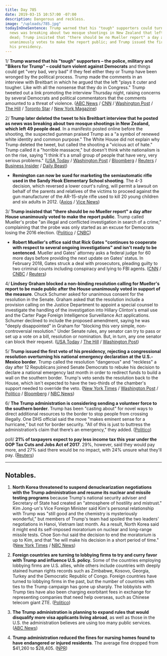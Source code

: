 ```yaml
---
title: Day 785
date: 2019-03-15 10:57:00 -07:00
description: Dangerous and reckless.
image: "/uploads/785.jpg"
todayInOneSentence: Trump warned that his "tough" supporters could turn violent as
  news was breaking about two mosque shootings in New Zealand that left 49 people
  dead; Trump insisted that "there should be no Mueller report" a day after House
  unanimously votes to make the report public; and Trump issued the first veto of
  his presidency.
---
```


1/  **Trump warned that his "tough" supporters – the police, military and "Bikers for Trump" – could turn violent against Democrats** and things could get "very bad, very bad" if they feel either they or Trump have been wronged by the political process. Trump made the comments in an interview with Breitbart in which he argued that the left "plays it cuter and tougher. Like with all the nonsense that they do in Congress." Trump tweeted out a link promoting the interview Thursday night, raising concerns by several Democrats and political commentators that the comments amounted to a threat of violence. ([ABC News](https://abcnews.go.com/Politics/trump-warns-tough-supporters-turn-things-bad-provoked/story?id=61709959) / [CNN](https://www.cnn.com/2019/03/15/politics/trump-breitbart-interview-tough-supporters-democrats-violence/index.html) / [Washington Post](https://www.washingtonpost.com/politics/2019/03/14/trump-again-nods-toward-violence-by-his-supporters-maybe-something-bigger/) / [The Hill](https://thehill.com/homenews/administration/434110-trump-suggests-that-things-could-get-very-bad-if-military-police) / [Toronto Star](https://www.thestar.com/news/world/2019/03/14/trump-issues-warning-to-opponents-it-would-be-very-bad-if-his-military-police-and-biker-supporters-got-tough.html) / [New York Magazine](https://nymag.com/intelligencer/2019/03/trump-threatens-violence-if-democrats-dont-support-him.html))

2/ **Trump later deleted the tweet to his Breitbart interview that he posted as news was breaking about two mosque shootings in New Zealand, which left 49 people dead**.  In a manifesto posted online before the shooting, the suspected gunman praised Trump as a "a symbol of renewed white identity and common purpose." The White House did not explain why Trump deleted the tweet, but called the shooting a "vicious act of hate." Trump called it a "horrible massacre," but doesn't think white nationalism is on the rise, saying "I think it's a small group of people that have very, very serious problems." ([USA Today](https://www.usatoday.com/story/news/politics/2019/03/15/trump-deletes-breitbart-post-how-tough-his-supporters-can-get/3172413002/) / [Washington Post](https://www.washingtonpost.com/politics/trump-offers-us-assistance-after-horrible-massacre-in-new-zealand/2019/03/15/931833d2-4712-11e9-aaf8-4512a6fe3439_story.html) / [Bloomberg](https://www.bloomberg.com/news/articles/2019-03-15/trump-condemns-horrible-massacre-in-new-zealand-mosque-attacks) / [Reuters](https://www.reuters.com/article/us-newzealand-shootout-usa/trump-condemns-new-zealand-mosque-attack-as-horrible-massacre-idUSKCN1QW1M8) / [Business Insider](https://www.businessinsider.com/trump-deletes-breitbart-link-posted-during-new-zealand-mosque-attacks-2019-3) / [Daily Beast](https://www.thedailybeast.com/trumps-biker-threat-came-from-the-putin-playbook-but-tweet-deleted-after-mosque-massacre?ref=scroll))

* **Remington can now be sued for marketing the semiautomatic rifle used in the Sandy Hook Elementary School shooting**. The 4-3 decision, which reversed a lower court's ruling, will permit a lawsuit on behalf of the parents and relatives of the victims to proceed against the gun manufacturer of the AR-15-style rifle used to kill 20 young children and six adults in 2012. ([Axios](https://www.axios.com/remington-sued-marketing-rifle-sandy-hook-shooting-2b05f0cb-1bd8-49e8-b3b0-b0787162d466.html) / [Vice News](https://news.vice.com/en_us/article/wjmybb/sandy-hook-parents-can-now-sue-gunmaker-of-rifle-used-in-school-shooting))

3/ **Trump insisted that "there should be no Mueller report" a day after House unanimously voted to make the report public**. Trump called Mueller's probe "an illegal and conflicted investigation in search of a crime," complaining that the probe was only started as an excuse for Democrats losing the 2016 election. ([Politico](https://www.politico.com/story/2019/03/15/trump-mueller-investigation-1222895) / [CNBC](https://www.cnbc.com/2019/03/15/trump-tweets-there-should-be-no-robert-mueller-russia-probe-report.html))

* **Robert Mueller's office said that Rick Gates "continues to cooperate with respect to several ongoing investigations" and isn't ready to be sentenced**. Mueller and Gates' attorney asks a federal judge for 60 more days before providing the next update on Gates' status. In February 2018, Gates struck a deal with prosecutors, pleading guilty to two criminal counts including conspiracy and lying to FBI agents. ([CNN](https://www.cnn.com/2019/03/15/politics/mueller-report-investigation-gates/index.html) / [CNBC](https://www.cnbc.com/2019/03/15/mueller-former-trump-campaign-official-rick-gates-continues-to-cooperate-in-several-investigations.html) / [Reuters](https://www.reuters.com/article/us-usa-trump-russia-gates-idUSKCN1QW1ZT))

4/ **Lindsey Graham blocked a non-binding resolution calling for Mueller's report to be made public after the House unanimously voted in support of the measure**. Chuck Schumer asked for unanimous consent for the resolution in the Senate. Graham asked that the resolution include a provision calling on the Justice Department to appoint a special counsel to investigate the handling of the investigation into Hillary Clinton's email use and the Carter Page Foreign Intelligence Surveillance Act applications. Schumer declined to include the proposed amendment, saying he was "deeply disappointed" in Graham for "blocking this very simple, non-controversial resolution." Under Senate rules, any senator can try to pass or set up a vote on a bill, resolution or nomination. But, in turn, any one senator can block their request. ([USA Today](https://www.usatoday.com/story/news/politics/2019/03/14/house-calls-public-release-mueller-report-vote/3161577002/) / [The Hill](https://thehill.com/homenews/senate/434124-graham-blocks-resolution-calling-for-mueller-report-to-be-made-public) / [Washington Post](https://www.washingtonpost.com/politics/2019/03/15/house-voted-release-mueller-report-so-why-is-lindsey-graham-blocking-it/))

5/ **Trump issued the first veto of his presidency, rejecting a congressional resolution overturning his national emergency declaration at the U.S.-Mexico border**. Trump called the resolution "dangerous" and "reckless" a day after 12 Republicans joined Senate Democrats to rebuke his decision to declare a national emergency last month in order to redirect funds to build a wall on the southern border. Trump's veto sends the resolution back to the House, which isn't expected to have the two-thirds of the chamber's support needed to override the veto. ([New York Times](https://www.nytimes.com/2019/03/15/us/politics/trump-veto.html) / [Washington Post](https://www.washingtonpost.com/politics/trump-poised-to-issue-first-veto-of-his-presidency-over-emergency-declaration/2019/03/15/a8fe3a86-474c-11e9-aaf8-4512a6fe3439_story.html) / [Politico](https://www.politico.com/story/2019/03/15/trump-veto-national-emergency-1223285) / [Bloomberg](https://www.bloomberg.com/news/articles/2019-03-15/trump-issues-first-veto-on-bill-to-block-his-border-emergency) / [NBC News](https://www.nbcnews.com/politics/white-house/trump-issues-first-veto-rejecting-measure-overturn-border-declaration-n983676))

6/ **The Trump administration is considering sending a volunteer force to the southern border**. Trump has been "casting about" for novel ways to direct additional resources to the border to stop people from crossing illegally. One DHS official said the move "makes eminent sense for a hurricane," but not for border security. "All of this is just to buttress the administration’s claim that there’s an emergency," they added. ([Politico](https://www.politico.com/story/2019/03/14/trump-border-national-emergency-volunteers-1271346))

poll/ **21% of taxpayers expect to pay less income tax this year under the GOP Tax Cuts and Jobs Act of 2017**. 29%, however, said they would pay more, and 27% said there would be no impact, with 24% unsure what they'll pay. ([Reuters](https://www.reuters.com/article/us-usa-tax-survey-idUSKCN1QW1BY))

---

## Notables.

1. **North Korea threatened to suspend denuclearization negotiations with the Trump administration and resume its nuclear and missile testing programs** because Trump's national security adviser and Secretary of State had created an "atmosphere of hostility and mistrust." Kim Jong-un's Vice Foreign Minister said Kim's personal relationship with Trump was "still good and the chemistry is mysteriously wonderful," but members of Trump's team had spoiled the two leaders' negotiations in Hanoi, Vietnam last month. As a result, North Korea said it might end its self-imposed moratorium on nuclear and long-range missile tests. Choe Son-hui said the decision to end the moratorium is up to Kim, and that "he will make his decision in a short period of time." ([New York Times](https://www.nytimes.com/2019/03/15/world/asia/north-korea-kim-jong-un-nuclear.html) / [NBC News](https://www.nbcnews.com/news/world/north-korea-may-suspend-nuclear-talks-u-s-diplomat-warns-n983586))

2. **Foreign countries are turning to lobbying firms to try and curry favor with Trump and influence U.S. policy.** Some of the countries employing lobbying firms are U.S. allies, while others include countries with deeply stained human rights records such as Zimbabwe, Kosovo, Georgia, Turkey and the Democratic Republic of Congo. Foreign countries have turned to lobbying firms in the past, but the number of countries with ties to the Trump campaign has gone up sharply. The lobbyists with Trump ties have also been charging exorbitant fees in exchange for representing companies that need help overseas, such as Chinese telecom giant ZTE. ([Politico](https://www.politico.com/story/2019/03/15/trump-lobby-firms-foreign-governments-1222197))

3. **The Trump administration is planning to expand rules that would disqualify more visa applicants living abroad**, as well as those in the U.S. the administration believes are using too many public services. ([ABC News](https://abcnews.go.com/Politics/trump-administration-deny-visa-applicants-whove-public-assistance/story?id=61656543))

4. **Trump administration reduced the fines for nursing homes found to have endangered or injured residents**. The average fine dropped from $41,260 to $28,405. ([NPR](https://www.npr.org/sections/health-shots/2019/03/15/702645465/trump-administration-cuts-the-size-of-fines-for-health-violations-in-nursing-hom?))